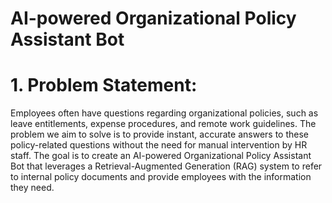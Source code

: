 # AI-powered Organizational Policy Assistant Bot


# 1. Problem Statement:
Employees often have questions regarding organizational policies, such as leave entitlements, expense procedures, and remote work guidelines. The problem we aim to solve is to provide instant, accurate answers to these policy-related questions without the need for manual intervention by HR staff. The goal is to create an AI-powered Organizational Policy Assistant Bot that leverages a Retrieval-Augmented Generation (RAG) system to refer to internal policy documents and provide employees with the information they need.
